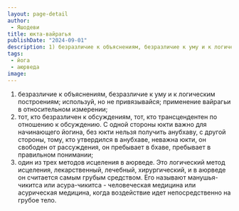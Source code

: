 ```yaml
---
layout: page-detail
author:
 - Яшодеви
title: юкта-вайрагья
publishDate: "2024-09-01"
description: 1) безразличие к объяснениям, безразличие к уму и к логическим построениям; используй, но не привязывайся; применение вайрагьи в относительном измерении;
tags:
 - йога
 - аюрведа
image: 
---
```


1) безразличие к объяснениям, безразличие к уму и к логическим построениям; используй, но не привязывайся; применение вайрагьи в относительном измерении;
2) тот, кто безразличен к обсуждениям, тот, кто трансцендентен по отношению к обсуждению. С одной стороны юкти важно для начинающего йогина, без юкти нельзя получить анубхаву, с другой стороны, тому, кто утвердился в анубхаве, неважна юкти, он свободен от рассуждения, он пребывает в бхаве, пребывает в правильном понимании;
3) один из трех методов исцеления в аюрведе. Это логический метод исцеления, лекарственный, лечебный, хирургический, и в аюрведе он считается самым грубым средством. Его называют манушья-чикитса или асура-чикитса - человеческая медицина или асурическая медицина, когда воздействие идет непосредственно на грубое тело.

